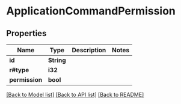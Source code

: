 # ApplicationCommandPermission

## Properties

Name | Type | Description | Notes
------------ | ------------- | ------------- | -------------
**id** | **String** |  | 
**r#type** | **i32** |  | 
**permission** | **bool** |  | 

[[Back to Model list]](../README.md#documentation-for-models) [[Back to API list]](../README.md#documentation-for-api-endpoints) [[Back to README]](../README.md)


